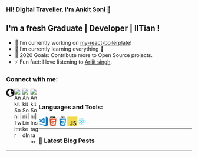 ### Hi! Digital Traveller, I'm  [Ankit Soni](https://ankitsoni.club) 👋

## I'm a fresh Graduate | Developer | IITian !
- 🔭 I’m currently working on [my-react-boilerplate](https://github.com/ankysony/my-react-boilerplate)!
- 🌱 I’m currently learning everything 🤣
- 🥅 2020 Goals: Contribute more to Open Source projects.
- ⚡ Fun fact: I love listening to [Arijit singh](https://open.spotify.com/artist/4YRxDV8wJFPHPTeXepOstw).

### Connect with me:

[<img align="left" alt="ankitsoni" width="22px" src="https://raw.githubusercontent.com/iconic/open-iconic/master/svg/globe.svg" />](https://ankitsoni.club)
[<img align="left" alt="Ankit Soni | Twitter" width="22px" src="https://cdn.jsdelivr.net/npm/simple-icons@v3/icons/twitter.svg" />](https://twitter.com/dev_with_ankit)
[<img align="left" alt="Ankit Soni | LinkedIn" width="22px" src="https://cdn.jsdelivr.net/npm/simple-icons@v3/icons/linkedin.svg" />](https://www.linkedin.com/in/ankit-soni-991495152/)
[<img align="left" alt="Ankit Soni| Instagram" width="22px" src="https://cdn.jsdelivr.net/npm/simple-icons@v3/icons/instagram.svg" />](https://instagram.com/anky_sony/)

<br />

### Languages and Tools:

[<img align="left" alt="" width="26px" src="https://raw.githubusercontent.com/github/explore/80688e429a7d4ef2fca1e82350fe8e3517d3494d/topics/visual-studio-code/visual-studio-code.png" />]()
[<img align="left" alt="" width="26px" src="https://raw.githubusercontent.com/github/explore/80688e429a7d4ef2fca1e82350fe8e3517d3494d/topics/html/html.png" />](https://www.w3schools.com/html/)
[<img align="left" alt="" width="26px" src="https://raw.githubusercontent.com/github/explore/80688e429a7d4ef2fca1e82350fe8e3517d3494d/topics/css/css.png" />](https://www.w3schools.com/css/default.asp)
[<img align="left" alt="" width="26px" src="https://raw.githubusercontent.com/github/explore/80688e429a7d4ef2fca1e82350fe8e3517d3494d/topics/javascript/javascript.png" />](https://developer.mozilla.org/en-US/docs/Web/JavaScript)
[<img align="left" alt="" width="26px" src="https://raw.githubusercontent.com/github/explore/80688e429a7d4ef2fca1e82350fe8e3517d3494d/topics/react/react.png" />](https://reactjs.org/)

<br/>

---

### 📕 Latest Blog Posts
<!-- BLOG-POST-LIST:START -->
<!-- BLOG-POST-LIST:END -->

---
